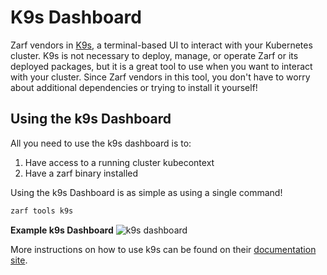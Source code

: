 # K9s Dashboard

Zarf vendors in [K9s](https://k9scli.io/), a terminal-based UI to interact with your Kubernetes cluster. K9s is not necessary to deploy, manage, or operate Zarf or its deployed packages, but it is a great tool to use when you want to interact with your cluster. Since Zarf vendors in this tool, you don't have to worry about additional dependencies or trying to install it yourself!

## Using the k9s Dashboard

All you need to use the k9s dashboard is to:

1. Have access to a running cluster kubecontext
1. Have a zarf binary installed

Using the k9s Dashboard is as simple as using a single command!

```bash
zarf tools k9s
```

**Example k9s Dashboard**
![k9s dashboard](../.images/dashboard/k9s_dashboard_example.png)

More instructions on how to use k9s can be found on their [documentation site](https://k9scli.io/topics/commands/).

